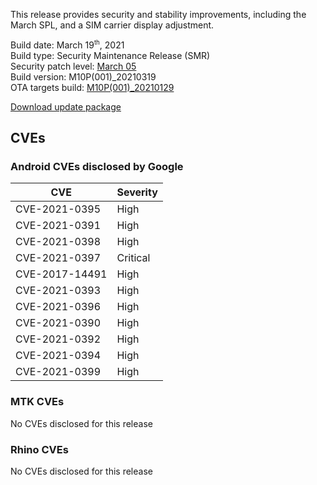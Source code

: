 This release provides security and stability improvements, including the March SPL, and a SIM carrier display adjustment.

Build date: March 19<sup><small>th</small></sup>, 2021  
Build type: Security Maintenance Release (SMR)  
Security patch level: [March 05](https://source.android.com/security/bulletin/2021-03-01)  
Build version: M10P(001)_20210319  
OTA targets build: [M10P(001)_20210129](/security/releases/m10p/m10p-001_20210129)

<i class="far fa-cloud-download-alt"></i> [Download update package](https://android.googleapis.com/packages/ota-api/package/0d47c35fa9dcf0c891c0df2c0d0877ce1400d04f.zip)

## CVEs
### Android CVEs disclosed by Google

| **CVE** | **Severity** |
|---------|--------------|
| CVE-2021-0395 | High |
| CVE-2021-0391 | High |
| CVE-2021-0398 | High |
| CVE-2021-0397 | Critical |
| CVE-2017-14491 | High |
| CVE-2021-0393 | High |
| CVE-2021-0396 | High |
| CVE-2021-0390 | High |
| CVE-2021-0392 | High |
| CVE-2021-0394 | High |
| CVE-2021-0399 | High |

### MTK CVEs
No CVEs disclosed for this release

### Rhino CVEs
No CVEs disclosed for this release
